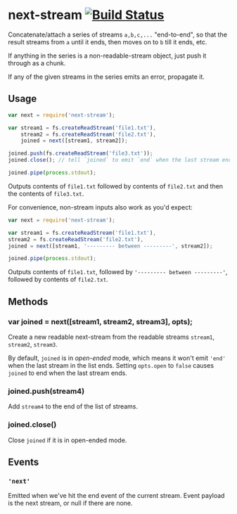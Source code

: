 next-stream [![Build Status](https://travis-ci.org/anandthakker/next-stream.svg?branch=master)](https://travis-ci.org/anandthakker/next-stream)
===========

Concatenate/attach a series of streams `a,b,c,...` "end-to-end", so that the 
result streams from `a` until it ends, then moves on to `b` till it ends, etc.

If anything in the series is a non-readable-stream object, just push it through as a chunk.

If any of the given streams in the series emits an error, propagate it.


## Usage

```javascript
var next = require('next-stream');

var stream1 = fs.createReadStream('file1.txt'),
    stream2 = fs.createReadStream('file2.txt'),
    joined = next([stream1, stream2]);

joined.push(fs.createReadStream('file3.txt'));
joined.close(); // tell `joined` to emit `end` when the last stream ends.

joined.pipe(process.stdout);
```

Outputs contents of `file1.txt` followed by contents of `file2.txt` and then
the contents of `file3.txt`.

For convenience, non-stream inputs also work as you'd expect:

```javascript
var next = require('next-stream');

var stream1 = fs.createReadStream('file1.txt'),
stream2 = fs.createReadStream('file2.txt'),
joined = next([stream1, '--------- between ---------', stream2]);

joined.pipe(process.stdout);
```

Outputs contents of `file1.txt`, followed by `'--------- between ---------'`,
followed by contents of `file2.txt`.


## Methods

### var joined = next([stream1, stream2, stream3], opts);

Create a new readable next-stream from the readable streams `stream1`,
`stream2`, `stream3`.

By default, `joined` is in *open-ended* mode, which means it
won't emit `'end'` when the last stream in the list ends. Setting `opts.open`
to `false` causes `joined` to end when the last stream ends.

### joined.push(stream4)

Add `stream4` to the end of the list of streams.

### joined.close()

Close `joined` if it is in open-ended mode.


## Events

### `'next'`

Emitted when we've hit the end event of the current stream.  Event payload
is the next stream, or null if there are none.
